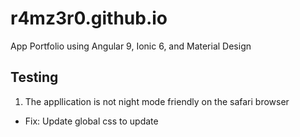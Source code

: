 # r4mz3r0.github.io
App Portfolio using Angular 9, Ionic 6, and Material Design

## Testing 
1. The appllication is not night mode friendly on the safari browser 
- Fix: Update global css to update 